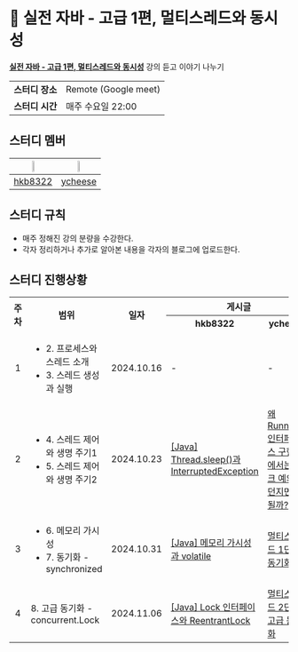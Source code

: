 # 💪 실전 자바 - 고급 1편, 멀티스레드와 동시성
**[실전 자바 - 고급 1편, 멀티스레드와 동시성](https://www.inflearn.com/course/%EA%B9%80%EC%98%81%ED%95%9C%EC%9D%98-%EC%8B%A4%EC%A0%84-%EC%9E%90%EB%B0%94-%EA%B3%A0%EA%B8%89-1/dashboard)** 강의 듣고 이야기 나누기

<table>
    <tr>
      <td><strong>스터디 장소</td>
      <td>Remote (Google meet)</td>
    </tr>
    <tr>
      <td><strong>스터디 시간</td>
      <td>매주 수요일 22:00</td>
    </tr>
</table> 
        
## 스터디 멤버
|<img src="https://avatars.githubusercontent.com/u/16659000?v=4" width="20%">|<img src="https://avatars.githubusercontent.com/u/81912261?v=4" width="20%">|
|:---:|:---:|
|[hkb8322](https://github.com/hkb8322)|[ycheese](https://github.com/ycheese)|

## 스터디 규칙
- 매주 정해진 강의 분량을 수강한다.
- 각자 정리하거나 추가로 알아본 내용을 각자의 블로그에 업로드한다.

## 스터디 진행상황
<table>
  <tr>
    <th rowspan="2">주차</th>
    <th rowspan="2">범위</th>
    <th rowspan="2">일자</th>
    <th colspan="2">게시글</th>
  </tr>
  <tr>
    <th>hkb8322</th>
    <th>ycheese</th>
  </tr>
  <tr>
    <td align="center">1</td>
    <td>
      <ul>
        <li>2. 프로세스와 스레드 소개</li>
        <li>3. 스레드 생성과 실행</li>
      </ul>
    </td>
    <td>2024.10.16</td>
    <td>-</td>
    <td>-</td>
  </tr>
  <tr>
    <td align="center">2</td>
    <td>
      <ul>
        <li>4. 스레드 제어와 생명 주기1</li>
        <li>5. 스레드 제어와 생명 주기2</li>
      </ul>
    </td>
    <td>2024.10.23</td>
    <td><a href="https://velog.io/@be_have98/Thread.sleep%EA%B3%BC-InterruptedException">[Java] Thread.sleep()과 InterruptedException</a></td>
    <td><a href="https://velog.io/@ychxexn/%EC%99%9C-Runnable-%EC%9D%B8%ED%84%B0%ED%8E%98%EC%9D%B4%EC%8A%A4-%EA%B5%AC%ED%98%84%EC%B2%B4%EC%97%90%EC%84%9C%EB%8A%94-%EC%B2%B4%ED%81%AC-%EC%98%88%EC%99%B8%EB%A5%BC-%EB%8D%98%EC%A7%80%EB%A9%B4-%EC%95%88%EB%90%A0%EA%B9%8C">왜 Runnable 인터페이스 구현체에서는 체크 예외를 던지면 안될까?</a></td>
  </tr>
  <tr>
    <td align="center">3</td>
    <td>
      <ul>
        <li>6. 메모리 가시성</li>
        <li>7. 동기화 - synchronized</li>
      </ul>
    </td>
    <td>2024.10.31</td>
    <td><a href="https://velog.io/@be_have98/Java-%EB%A9%94%EB%AA%A8%EB%A6%AC-%EA%B0%80%EC%8B%9C%EC%84%B1%EA%B3%BC-volatile">[Java] 메모리 가시성과 volatile</a></td>
    <td><a href="https://velog.io/@ychxexn/%EB%A9%80%ED%8B%B0%EC%8A%A4%EB%A0%88%EB%93%9C-1%EB%8B%A8%EA%B3%84-%EB%8F%99%EA%B8%B0%ED%99%94">멀티스레드 1단계 : 동기화</a></td>
  </tr>
<tr>
    <td align="center">4</td>
    <td>8. 고급 동기화 - concurrent.Lock</td>
    <td>2024.11.06</td>
    <td><a href="https://velog.io/@be_have98/Java-ReenterentLock">[Java] Lock 인터페이스와 ReentrantLock</a></td>
    <td><a href="https://velog.io/@ychxexn/%EB%A9%80%ED%8B%B0%EC%8A%A4%EB%A0%88%EB%93%9C-2%EB%8B%A8%EA%B3%84-%EA%B3%A0%EA%B8%89-%EB%8F%99%EA%B8%B0%ED%99%94">멀티스레드 2단계 : 고급 동기화</a></td>
  </tr>
</table>
